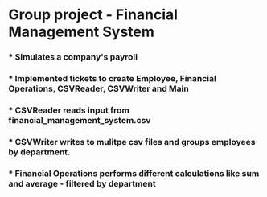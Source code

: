 # **Group project - Financial Management System**
### * Simulates a company's payroll
### * Implemented tickets to create Employee, Financial Operations, CSVReader, CSVWriter and Main
### * CSVReader reads input from financial_management_system.csv
### * CSVWriter writes to mulitpe csv files and groups employees by department.
### * Financial Operations performs different calculations like sum and average - filtered by department


